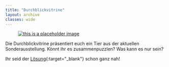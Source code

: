 ```yaml
---
title: "Durchblickvitrine"
layout: archive
classes: wide
---
```

<a href="https://jigex.com/41P5" target="_blank"><figure><img src="/2DWorld/img/Puzzle.jpg" alt="this is a placeholder image"></figure></a>

Die Durchblickvitrine präsentiert euch ein Tier aus der aktuellen Sonderausstellung. Könnt ihr es zusammenpuzzlen? Was kann es nur sein?

Ihr seid der [Lösung](https://jigex.com/41P5){:target="_blank"} schon ganz nah!
